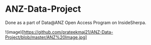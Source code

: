 # ANZ-Data-Project

Done as a part of Data@ANZ Open Access Program on InsideSherpa.


!(image)[https://github.com/prateekmaj21/ANZ-Data-Project/blob/master/ANZ%20Image.jpg]
